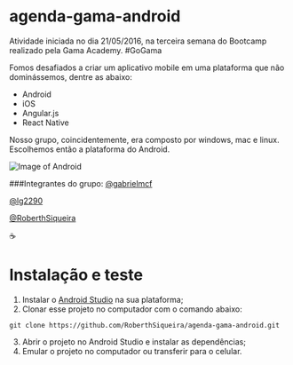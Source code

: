 # agenda-gama-android

Atividade iniciada no dia 21/05/2016, na terceira semana do Bootcamp realizado pela Gama Academy. #GoGama

Fomos desafiados a criar um aplicativo mobile em uma plataforma que não dominássemos, dentre as abaixo:

- Android
- iOS
- Angular.js
- React Native

Nosso grupo, coincidentemente, era composto por windows, mac e linux. Escolhemos então a plataforma do Android.

![Image of Android](https://pbs.twimg.com/profile_images/616076655547682816/6gMRtQyY.jpg)

###Integrantes do grupo:
[@gabrielmcf](https://github.com/gabrielmcf)

[@lg2290](https://github.com/lg2290)

[@RoberthSiqueira](https://github.com/RoberthSiqueira)

:coffee:

# Instalação e teste

1. Instalar o [Android Studio](https://developer.android.com/studio/install.html) na sua plataforma;
2. Clonar esse projeto no computador com o comando abaixo:
```shellscript
git clone https://github.com/RoberthSiqueira/agenda-gama-android.git
```
3. Abrir o projeto no Android Studio e instalar as dependências;
4. Emular o projeto no computador ou transferir para o celular.
